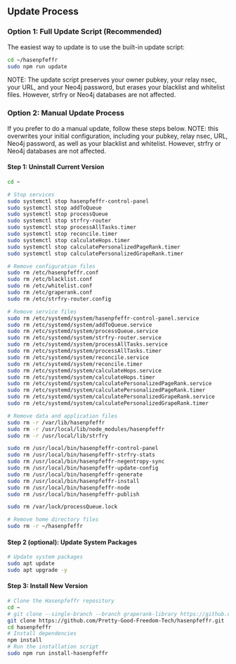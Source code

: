 ## Update Process

### Option 1: Full Update Script (Recommended)

The easiest way to update is to use the built-in update script:

```bash
cd ~/hasenpfeffr
sudo npm run update
```

NOTE: The update script preserves your owner pubkey, your relay nsec, your URL, and your Neo4j password, but erases your blacklist and whitelist files. However, strfry or Neo4j databases are not affected.

### Option 2: Manual Update Process

If you prefer to do a manual update, follow these steps below. NOTE: this overwrites your initial configuration, including your pubkey, relay nsec, URL, Neo4j password, as well as your blacklist and whitelist. However, strfry or Neo4j databases are not affected.

#### Step 1: Uninstall Current Version

```bash
cd ~

# Stop services
sudo systemctl stop hasenpfeffr-control-panel
sudo systemctl stop addToQueue
sudo systemctl stop processQueue
sudo systemctl stop strfry-router
sudo systemctl stop processAllTasks.timer
sudo systemctl stop reconcile.timer
sudo systemctl stop calculateHops.timer
sudo systemctl stop calculatePersonalizedPageRank.timer
sudo systemctl stop calculatePersonalizedGrapeRank.timer

# Remove configuration files
sudo rm /etc/hasenpfeffr.conf
sudo rm /etc/blacklist.conf
sudo rm /etc/whitelist.conf
sudo rm /etc/graperank.conf
sudo rm /etc/strfry-router.config

# Remove service files
sudo rm /etc/systemd/system/hasenpfeffr-control-panel.service
sudo rm /etc/systemd/system/addToQueue.service
sudo rm /etc/systemd/system/processQueue.service
sudo rm /etc/systemd/system/strfry-router.service
sudo rm /etc/systemd/system/processAllTasks.service
sudo rm /etc/systemd/system/processAllTasks.timer
sudo rm /etc/systemd/system/reconcile.service
sudo rm /etc/systemd/system/reconcile.timer
sudo rm /etc/systemd/system/calculateHops.service
sudo rm /etc/systemd/system/calculateHops.timer
sudo rm /etc/systemd/system/calculatePersonalizedPageRank.service
sudo rm /etc/systemd/system/calculatePersonalizedPageRank.timer
sudo rm /etc/systemd/system/calculatePersonalizedGrapeRank.service
sudo rm /etc/systemd/system/calculatePersonalizedGrapeRank.timer

# Remove data and application files
sudo rm -r /var/lib/hasenpfeffr
sudo rm -r /usr/local/lib/node_modules/hasenpfeffr
sudo rm -r /usr/local/lib/strfry

sudo rm /usr/local/bin/hasenpfeffr-control-panel
sudo rm /usr/local/bin/hasenpfeffr-strfry-stats
sudo rm /usr/local/bin/hasenpfeffr-negentropy-sync
sudo rm /usr/local/bin/hasenpfeffr-update-config
sudo rm /usr/local/bin/hasenpfeffr-generate
sudo rm /usr/local/bin/hasenpfeffr-install
sudo rm /usr/local/bin/hasenpfeffr-node
sudo rm /usr/local/bin/hasenpfeffr-publish

sudo rm /var/lock/processQueue.lock

# Remove home directory files
sudo rm -r ~/hasenpfeffr
```

#### Step 2 (optional): Update System Packages

```bash
# Update system packages
sudo apt update
sudo apt upgrade -y
```

#### Step 3: Install New Version

```bash
# Clone the Hasenpfeffr repository
cd ~
# git clone --single-branch --branch graperank-library https://github.com/Pretty-Good-Freedom-Tech/hasenpfeffr.git
git clone https://github.com/Pretty-Good-Freedom-Tech/hasenpfeffr.git
cd hasenpfeffr
# Install dependencies
npm install
# Run the installation script
sudo npm run install-hasenpfeffr
```
